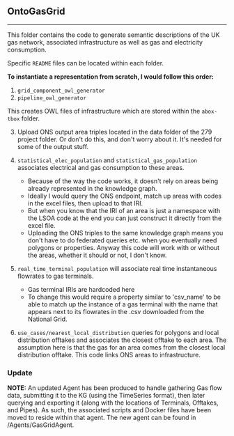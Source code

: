 ## OntoGasGrid
---
This folder contains the code to generate semantic descriptions of the UK gas network, associated infrastructure as well as gas and electricity consumption. 

Specific ```README``` files can be located within each folder. 

**To instantiate a representation from scratch, I would follow this order:**

1. ```grid_component_owl_generator```
2. ```pipeline_owl_generator```

This creates OWL files of infrastructure which are stored within the ```abox-tbox``` folder.

3. Upload ONS output area triples located in the data folder of the 279 project folder. Or don't do this, and don't worry about it. It's needed for some of the output stuff.
4. ```statistical_elec_population``` and ```statistical_gas_population``` associates electrical and gas consumption to these areas. 
	-  Because of the way the code works, it doesn't rely on areas being already represented in the knowledge graph.
	- Ideally I would query the ONS endpoint, match up areas with codes in the excel files, then upload to that IRI.
	- But when you know that the IRI of an area is just a namespace with the LSOA code at the end you can just construct it directly from the excel file.
	- Uploading the ONS triples to the same knowledge graph means you don't have to do federated queries etc. when you eventually need polygons or properties. Anyway this code will work with or without the areas, whether it should or not, I don't know.

5. ```real_time_terminal_population``` will associate real time instantaneous flowrates to gas terminals.
	- Gas terminal IRIs are hardcoded here
	- To change this would require a property similar to 'csv_name' to be able to match up the instance of a gas terminal with the name that appears next to its flowrates in the .csv downloaded from the National Grid.
6. ```use_cases/nearest_local_distribution``` queries for polygons and local distribution offtakes and associates the closest offtake to each area. The assumption here is that the gas for an area comes from the closest local distribution offtake. This code links ONS areas to infrastructure. 

### Update
**NOTE:** An updated Agent has been produced to handle gathering Gas flow data, submitting it to the KG (using the TimeSeries format), then later querying and exporting it (along with the locations of Terminals, Offtakes, and Pipes). As such, the associated scripts and Docker files have been moved to reside within that agent. The new agent can be found in /Agents/GasGridAgent.
